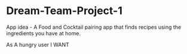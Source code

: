 # Dream-Team-Project-1

App idea - A Food and Cocktail pairing app that finds recipes using the ingredients you have at home.

As A hungry user
I WANT
